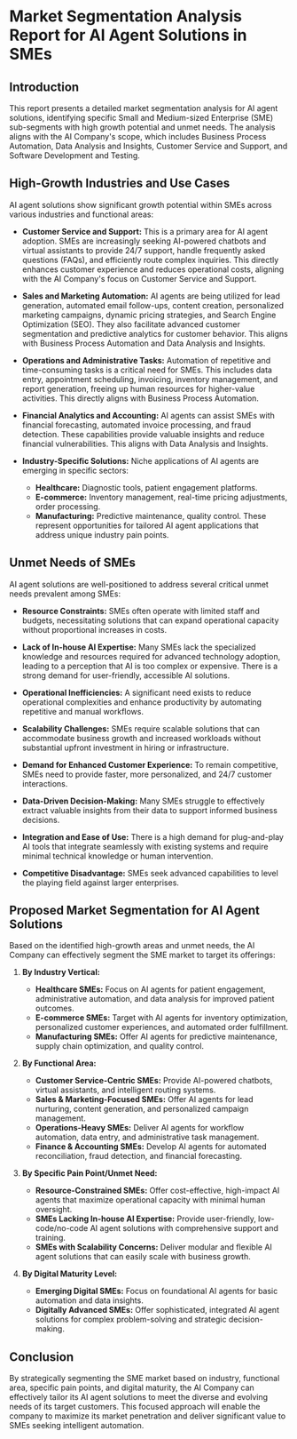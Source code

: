 # Market Segmentation Analysis Report for AI Agent Solutions in SMEs

## Introduction
This report presents a detailed market segmentation analysis for AI agent solutions, identifying specific Small and Medium-sized Enterprise (SME) sub-segments with high growth potential and unmet needs. The analysis aligns with the AI Company's scope, which includes Business Process Automation, Data Analysis and Insights, Customer Service and Support, and Software Development and Testing.

## High-Growth Industries and Use Cases
AI agent solutions show significant growth potential within SMEs across various industries and functional areas:

*   **Customer Service and Support:** This is a primary area for AI agent adoption. SMEs are increasingly seeking AI-powered chatbots and virtual assistants to provide 24/7 support, handle frequently asked questions (FAQs), and efficiently route complex inquiries. This directly enhances customer experience and reduces operational costs, aligning with the AI Company's focus on Customer Service and Support.

*   **Sales and Marketing Automation:** AI agents are being utilized for lead generation, automated email follow-ups, content creation, personalized marketing campaigns, dynamic pricing strategies, and Search Engine Optimization (SEO). They also facilitate advanced customer segmentation and predictive analytics for customer behavior. This aligns with Business Process Automation and Data Analysis and Insights.

*   **Operations and Administrative Tasks:** Automation of repetitive and time-consuming tasks is a critical need for SMEs. This includes data entry, appointment scheduling, invoicing, inventory management, and report generation, freeing up human resources for higher-value activities. This directly aligns with Business Process Automation.

*   **Financial Analytics and Accounting:** AI agents can assist SMEs with financial forecasting, automated invoice processing, and fraud detection. These capabilities provide valuable insights and reduce financial vulnerabilities. This aligns with Data Analysis and Insights.

*   **Industry-Specific Solutions:** Niche applications of AI agents are emerging in specific sectors:
    *   **Healthcare:** Diagnostic tools, patient engagement platforms.
    *   **E-commerce:** Inventory management, real-time pricing adjustments, order processing.
    *   **Manufacturing:** Predictive maintenance, quality control.
    These represent opportunities for tailored AI agent applications that address unique industry pain points.

## Unmet Needs of SMEs
AI agent solutions are well-positioned to address several critical unmet needs prevalent among SMEs:

*   **Resource Constraints:** SMEs often operate with limited staff and budgets, necessitating solutions that can expand operational capacity without proportional increases in costs.

*   **Lack of In-house AI Expertise:** Many SMEs lack the specialized knowledge and resources required for advanced technology adoption, leading to a perception that AI is too complex or expensive. There is a strong demand for user-friendly, accessible AI solutions.

*   **Operational Inefficiencies:** A significant need exists to reduce operational complexities and enhance productivity by automating repetitive and manual workflows.

*   **Scalability Challenges:** SMEs require scalable solutions that can accommodate business growth and increased workloads without substantial upfront investment in hiring or infrastructure.

*   **Demand for Enhanced Customer Experience:** To remain competitive, SMEs need to provide faster, more personalized, and 24/7 customer interactions.

*   **Data-Driven Decision-Making:** Many SMEs struggle to effectively extract valuable insights from their data to support informed business decisions.

*   **Integration and Ease of Use:** There is a high demand for plug-and-play AI tools that integrate seamlessly with existing systems and require minimal technical knowledge or human intervention.

*   **Competitive Disadvantage:** SMEs seek advanced capabilities to level the playing field against larger enterprises.

## Proposed Market Segmentation for AI Agent Solutions
Based on the identified high-growth areas and unmet needs, the AI Company can effectively segment the SME market to target its offerings:

1.  **By Industry Vertical:**
    *   **Healthcare SMEs:** Focus on AI agents for patient engagement, administrative automation, and data analysis for improved patient outcomes.
    *   **E-commerce SMEs:** Target with AI agents for inventory optimization, personalized customer experiences, and automated order fulfillment.
    *   **Manufacturing SMEs:** Offer AI agents for predictive maintenance, supply chain optimization, and quality control.

2.  **By Functional Area:**
    *   **Customer Service-Centric SMEs:** Provide AI-powered chatbots, virtual assistants, and intelligent routing systems.
    *   **Sales & Marketing-Focused SMEs:** Offer AI agents for lead nurturing, content generation, and personalized campaign management.
    *   **Operations-Heavy SMEs:** Deliver AI agents for workflow automation, data entry, and administrative task management.
    *   **Finance & Accounting SMEs:** Develop AI agents for automated reconciliation, fraud detection, and financial forecasting.

3.  **By Specific Pain Point/Unmet Need:**
    *   **Resource-Constrained SMEs:** Offer cost-effective, high-impact AI agents that maximize operational capacity with minimal human oversight.
    *   **SMEs Lacking In-house AI Expertise:** Provide user-friendly, low-code/no-code AI agent solutions with comprehensive support and training.
    *   **SMEs with Scalability Concerns:** Deliver modular and flexible AI agent solutions that can easily scale with business growth.

4.  **By Digital Maturity Level:**
    *   **Emerging Digital SMEs:** Focus on foundational AI agents for basic automation and data insights.
    *   **Digitally Advanced SMEs:** Offer sophisticated, integrated AI agent solutions for complex problem-solving and strategic decision-making.

## Conclusion
By strategically segmenting the SME market based on industry, functional area, specific pain points, and digital maturity, the AI Company can effectively tailor its AI agent solutions to meet the diverse and evolving needs of its target customers. This focused approach will enable the company to maximize its market penetration and deliver significant value to SMEs seeking intelligent automation.

